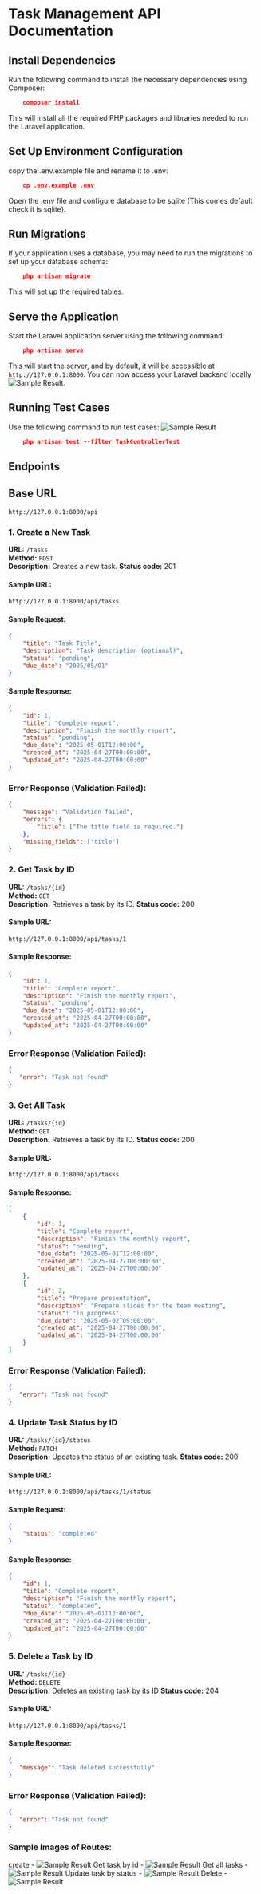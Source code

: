 # Task Management API Documentation

## Install Dependencies
Run the following command to install the necessary dependencies using Composer:

```json
    composer install
```
This will install all the required PHP packages and libraries needed to run the Laravel application.

## Set Up Environment Configuration
copy the .env.example file and rename it to .env:

```json
    cp .env.example .env
```

Open the .env file and configure database to be sqlite (This comes default check it is sqlite).


## Run Migrations
If your application uses a database, you may need to run the migrations to set up your database schema:

```json
    php artisan migrate
```
This will set up the required tables.

## Serve the Application
Start the Laravel application server using the following command:

```json
    php artisan serve
```

This will start the server, and by default, it will be accessible at ```http://127.0.0.1:8000```. You can now access your Laravel backend locally ![Sample Result](/images/runningApplication.png).

## Running Test Cases
Use the following command to run test cases: ![Sample Result](/images/testCases.png)

```json
    php artisan test --filter TaskControllerTest
```


## Endpoints

## Base URL

```http://127.0.0.1:8000/api```


### 1. **Create a New Task**

**URL:** `/tasks`  
**Method:** `POST`  
**Description:** Creates a new task.
**Status code:** 201

#### Sample URL:
```http://127.0.0.1:8000/api/tasks```

#### Sample Request:
```json
{
    "title": "Task Title",
    "description": "Task description (optional)",
    "status": "pending",
    "due_date": "2025/05/01"
}
```

#### Sample Response:

```json
{
    "id": 1,
    "title": "Complete report",
    "description": "Finish the monthly report",
    "status": "pending",
    "due_date": "2025-05-01T12:00:00",
    "created_at": "2025-04-27T00:00:00",
    "updated_at": "2025-04-27T00:00:00"
}
```

### Error Response (Validation Failed):

```json
{
    "message": "Validation failed",
    "errors": {
        "title": ["The title field is required."]
    },
    "missing_fields": ["title"]
}
```

### 2. **Get Task by ID**

**URL:** `/tasks/{id}`  
**Method:** `GET`  
**Description:** Retrieves a task by its ID.
**Status code:** 200

#### Sample URL:
```http://127.0.0.1:8000/api/tasks/1```

#### Sample Response:

```json
{
    "id": 1,
    "title": "Complete report",
    "description": "Finish the monthly report",
    "status": "pending",
    "due_date": "2025-05-01T12:00:00",
    "created_at": "2025-04-27T00:00:00",
    "updated_at": "2025-04-27T00:00:00"
}
```

### Error Response (Validation Failed):

```json
{
   "error": "Task not found"
}
```

### 3. **Get All Task**

**URL:** `/tasks/{id}`  
**Method:** `GET`  
**Description:** Retrieves a task by its ID.
**Status code:** 200

#### Sample URL:
```http://127.0.0.1:8000/api/tasks```

#### Sample Response:

```json
[
    {
        "id": 1,
        "title": "Complete report",
        "description": "Finish the monthly report",
        "status": "pending",
        "due_date": "2025-05-01T12:00:00",
        "created_at": "2025-04-27T00:00:00",
        "updated_at": "2025-04-27T00:00:00"
    },
    {
        "id": 2,
        "title": "Prepare presentation",
        "description": "Prepare slides for the team meeting",
        "status": "in progress",
        "due_date": "2025-05-02T09:00:00",
        "created_at": "2025-04-27T00:00:00",
        "updated_at": "2025-04-27T00:00:00"
    }
]
```

### Error Response (Validation Failed):

```json
{
   "error": "Task not found"
}
```

### 4. **Update Task Status by ID**

**URL:** `/tasks/{id}/status`  
**Method:** `PATCH`  
**Description:** Updates the status of an existing task.
**Status code:** 200

#### Sample URL:
```http://127.0.0.1:8000/api/tasks/1/status```

#### Sample Request:
```json
{
    "status": "completed"
}
```

#### Sample Response:

```json
{
    "id": 1,
    "title": "Complete report",
    "description": "Finish the monthly report",
    "status": "completed",
    "due_date": "2025-05-01T12:00:00",
    "created_at": "2025-04-27T00:00:00",
    "updated_at": "2025-04-27T00:00:00"
}
```

### 5. **Delete a Task by ID**

**URL:** `/tasks/{id}`  
**Method:** `DELETE`  
**Description:** Deletes an existing task by its ID
**Status code:** 204

#### Sample URL:
```http://127.0.0.1:8000/api/tasks/1```

#### Sample Response:

```json
{
   "message": "Task deleted successfully"
}
```

### Error Response (Validation Failed):

```json
{
   "error": "Task not found"
}
```

### Sample Images of Routes:
create - ![Sample Result](/images/createTask.png)
Get task by id - ![Sample Result](/images/getSingleTask.png)
Get all tasks - ![Sample Result](/images/getAllTask.png)
Update task by status - ![Sample Result](/images/updateTaskByStatus.png)
Delete - ![Sample Result](/images/deleteTask.png)